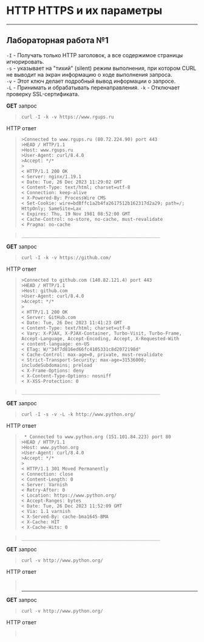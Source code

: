 # HTTP HTTPS и их параметры 
___________________________________________________
## Лабораторная работа №1

`-I` - Получать только HTTP заголовок, а все содержимое страницы игнорировать.  
`-s` - указывает на "тихий" (silent) режим выполнения, при котором CURL не выводит на экран информацию о ходе выполнения запроса.  
`-v` - Этот ключ делает подробный вывод информации о запросе.  
`-L` - Принимать и обрабатывать перенаправления.
`-k` - Отключает проверку SSL-сертификата.

**GET** запрос
>
> ```shell
> curl -I -k -v https://www.rgups.ru
> ```
HTTP ответ
>```shell
>>Connected to www.rgups.ru (80.72.224.90) port 443
>>HEAD / HTTP/1.1
>>Host: www.rgups.ru
>>User-Agent: curl/8.4.0
>>Accept: */*
>>
>< HTTP/1.1 200 OK
>< Server: nginx/1.19.1
>< Date: Tue, 26 Dec 2023 11:29:02 GMT
>< Content-Type: text/html; charset=utf-8
>< Connection: keep-alive
>< X-Powered-By: ProcessWire CMS
>< Set-Cookie: wire=bd8ffc1a2b4fa2617512b162317d2a29; path=/; HttpOnly; SameSite=Lax
>< Expires: Thu, 19 Nov 1981 08:52:00 GMT
>< Cache-Control: no-store, no-cache, must-revalidate
>< Pragma: no-cache

>```
>___________________________________________________
**GET** запрос
>
> ```shell
> curl -I -k -v https://github.com/
> ```
HTTP ответ
>```shell
>>Connected to github.com (140.82.121.4) port 443
>>HEAD / HTTP/1.1
>>Host: github.com
>>User-Agent: curl/8.4.0
>>Accept: */*
>>
>< HTTP/1.1 200 OK
>< Server: GitHub.com
>< Date: Tue, 26 Dec 2023 11:41:23 GMT
>< Content-Type: text/html; charset=utf-8
>< Vary: X-PJAX, X-PJAX-Container, Turbo-Visit, Turbo-Frame, Accept-Language, Accept-Encoding, Accept, X-Requested-With
>< content-language: en-US
>< ETag: W/"34f7d816ed66fc4105331c8d2072198d"
>< Cache-Control: max-age=0, private, must-revalidate
>< Strict-Transport-Security: max-age=31536000; includeSubdomains; preload
>< X-Frame-Options: deny
>< X-Content-Type-Options: nosniff
>< X-XSS-Protection: 0

>```
>___________________________________________________
**GET** запрос
>
> ```shell
> curl -I -s -v -L -k http://www.python.org/
> ```
HTTP ответ
>```shell
>  * Connected to www.python.org (151.101.84.223) port 80
>>HEAD / HTTP/1.1
>>Host: www.python.org
>>User-Agent: curl/8.4.0
>>Accept: */*
>>
>< HTTP/1.1 301 Moved Permanently
>< Connection: close
>< Content-Length: 0
>< Server: Varnish
>< Retry-After: 0
>< Location: https://www.python.org/
>< Accept-Ranges: bytes
>< Date: Tue, 26 Dec 2023 11:52:09 GMT
>< Via: 1.1 varnish
>< X-Served-By: cache-bma1645-BMA
>< X-Cache: HIT
>< X-Cache-Hits: 0

>```
>___________________________________________________
**GET** запрос
>
> ```shell
> curl -v http://www.python.org/
> ```
HTTP ответ
>```shell
>  
>```
>___________________________________________________
**GET** запрос
>
> ```shell
> curl -v http://www.python.org/
> ```
HTTP ответ
>```shell
>  
>```
